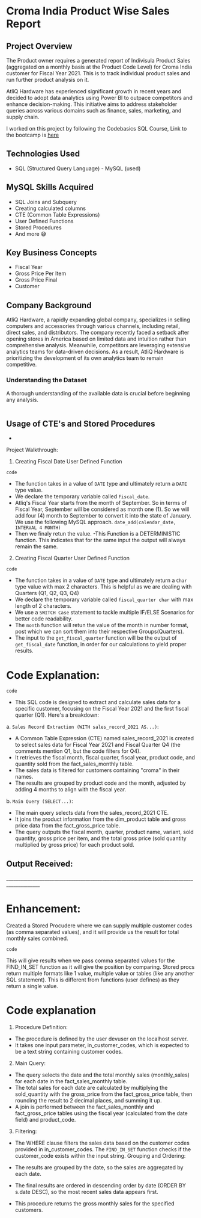# Croma India Product Wise Sales Report

## Project Overview

The Product owner requires a generated report of Indivisula Product Sales (aggregated on a monthly basis at the Product Code Level) for Croma India customer for Fiscal Year 2021. This is to track individual product sales and run further product analysis on it.

 
AtliQ Hardware has experienced significant growth in recent years and decided to adopt data analytics using Power BI to outpace competitors and enhance decision-making. This initiative aims to address stakeholder queries across various domains such as finance, sales, marketing, and supply chain.

I worked on this project by following the Codebasics SQL Course, Link to the bootcamp is [here](https://codebasics.io/bootcamps/data-analytics-bootcamp-with-practical-job-assistance?utm_campaign=dataanalyticsbootcamp&utm_id=googleadspaid&gad_source=1&gclid=Cj0KCQjwztOwBhD7ARIsAPDKnkDs79RdFwkyz6S1qzIfPIK4qzgba2Pq3bfgK-eGVtLDO8a5vIDMR74aAvyUEALw_wcB)


## Technologies Used

- SQL (Structured Query Language) - MySQL (used)

## MySQL Skills Acquired

- SQL Joins and Subquery
- Creating calculated columns
- CTE (Common Table Expressions)
- User Defined Functions
- Stored Procedures
- And more 😅

## Key Business Concepts

- Fiscal Year
- Gross Price Per Item
- Gross Price Final
- Customer


## Company Background

AtliQ Hardware, a rapidly expanding global company, specializes in selling computers and accessories through various channels, including retail, direct sales, and distributors. The company recently faced a setback after opening stores in America based on limited data and intuition rather than comprehensive analysis. Meanwhile, competitors are leveraging extensive analytics teams for data-driven decisions. As a result, AtliQ Hardware is prioritizing the development of its own analytics team to remain competitive.


### Understanding the Dataset

A thorough understanding of the available data is crucial before beginning any analysis. <more on the tables>

<img src="" class="center">

## Usage of CTE's and Stored Procedures

- 

Project Walkthrough:

1. Creating Fiscal Date User Defined Function

`code`

- The function takes in a value of `DATE` type and ultimately return a `DATE` type value.
- We declare the temporary variable called `Fiscal_date`.
- Atliq's Fiscal Year starts from the month of September. So in terms of Fiscal Year, September will be considered as month one (1). So we will add four (4) month to September to convert it into the state of January. We use the following MySQL approach.
`date_add(calendar_date, INTERVAL 4 MONTH)`
- Then we finaly retun the value.
-This Function is a DETERMINISTIC function. This indicates that for the same input the output will always remain the same.

2. Creating Fiscal Quarter User Defined Function

`code`

- The function takes in a value of `DATE` type and ultimately return a `Char` type value with max 2 characters. This is helpful as we are dealing with Quarters (Q1, Q2, Q3, Q4)
- We declare the temporary variable called `fiscal_quarter char` with max length of 2 characters.
- We use a `SWITCH Case` statement to tackle multiple IF/ELSE Scenarios for better code readability.
- The `month` function will retun the value of the month in number format, post which we can sort them into their respective Groups(Quarters).
- The input to the `get_fiscal_quarter` function will be the output of `get_fiscal_date` function, in order for our calculations to yield proper results.

# Code Explanation:

`code`

- This SQL code is designed to extract and calculate sales data for a specific customer, focusing on the Fiscal Year 2021 and the first fiscal quarter (Q1). Here's a breakdown:

a. `Sales Record Extraction (WITH sales_record_2021 AS...)`:

- A Common Table Expression (CTE) named sales_record_2021 is created to select sales data for Fiscal Year 2021 and Fiscal Quarter Q4 (the comments mention Q1, but the code filters for Q4).
- It retrieves the fiscal month, fiscal quarter, fiscal year, product code, and quantity sold from the fact_sales_monthly table.
- The sales data is filtered for customers containing "croma" in their names.
- The results are grouped by product code and the month, adjusted by adding 4 months to align with the fiscal year.

b. `Main Query (SELECT...)`:

- The main query selects data from the sales_record_2021 CTE.
- It joins the product information from the dim_product table and gross price data from the fact_gross_price table.
- The query outputs the fiscal month, quarter, product name, variant, sold quantity, gross price per item, and the total gross price (sold quantity multiplied by gross price) for each product sold.


## Output Received:

<img>
____________________________________________________________________________________________

# Enhancement:

Created a Stored Procudere where we can supply multiple customer codes (as comma separated values), and it will provide us the result for total monthly sales combined.

`code`



This will give results when we pass comma separated values for the FIND_IN_SET function as it will give the position by comparing. 
Stored procs return multiple formats like 1 value, multiple value or tables (like any another SQL statement). This is different from functions (user defines) as they return a single value.

# Code explanation
1. Procedure Definition:

- The procedure is defined by the user devuser on the localhost server.
- It takes one input parameter, in_customer_codes, which is expected to be a text string containing customer codes.

2. Main Query:

- The query selects the date and the total monthly sales (monthly_sales) for each date in the fact_sales_monthly table.
- The total sales for each date are calculated by multiplying the sold_quantity with the gross_price from the fact_gross_price table, then rounding the result to 2 decimal places, and summing it up.
- A join is performed between the fact_sales_monthly and fact_gross_price tables using the fiscal year (calculated from the date field) and product_code.

3. Filtering:

- The WHERE clause filters the sales data based on the customer codes provided in in_customer_codes. The `FIND_IN_SET` function checks if the customer_code exists within the input string.
Grouping and Ordering:

- The results are grouped by the date, so the sales are aggregated by each date.
- The final results are ordered in descending order by date (ORDER BY s.date DESC), so the most recent sales data appears first.
- This procedure returns the gross monthly sales for the specified customers.

